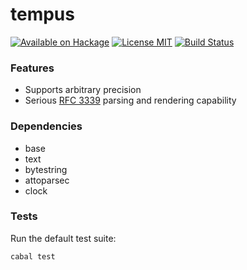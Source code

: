 tempus
======

[![Available on Hackage][badge-hackage]][hackage]
[![License MIT][badge-license]][license]
[![Build Status][badge-travis]][travis]

### Features

   - Supports arbitrary precision
   - Serious [RFC 3339](https://tools.ietf.org/html/rfc3339) parsing and rendering capability

### Dependencies

   - base
   - text
   - bytestring
   - attoparsec
   - clock

### Tests

Run the default test suite:

```bash
cabal test
```

[badge-travis]: https://travis-ci.org/lpeterse/tempus.svg?branch=master
[travis]: https://travis-ci.org/lpeterse/tempus
[badge-hackage]: https://img.shields.io/hackage/v/tempus.svg?dummy
[hackage]: https://hackage.haskell.org/package/tempus
[badge-license]: https://img.shields.io/badge/license-MIT-green.svg?dummy
[license]: https://github.com/lpeterse/tempus/blob/master/LICENSE
[issues]: https://github.com/lpeterse/tempus/issues
[Github]: https://github.com/lpeterse/tempus